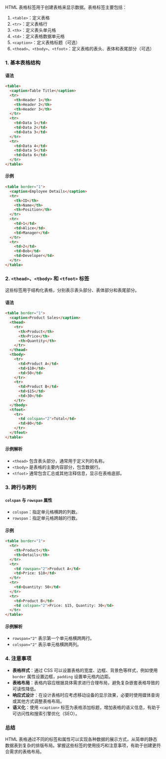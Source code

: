 HTML 表格标签用于创建表格来显示数据。表格标签主要包括：

1. `<table>`：定义表格
2. `<tr>`：定义表格行
3. `<th>`：定义表头单元格
4. `<td>`：定义表格数据单元格
5. `<caption>`：定义表格标题（可选）
6. `<thead>`、`<tbody>`、`<tfoot>`：定义表格的表头、表体和表尾部分（可选）

### 1. 基本表格结构

#### 语法
```html
<table>
  <caption>Table Title</caption>
  <tr>
    <th>Header 1</th>
    <th>Header 2</th>
    <th>Header 3</th>
  </tr>
  <tr>
    <td>Data 1</td>
    <td>Data 2</td>
    <td>Data 3</td>
  </tr>
  <tr>
    <td>Data 4</td>
    <td>Data 5</td>
    <td>Data 6</td>
  </tr>
</table>
```

#### 示例
```html
<table border="1">
  <caption>Employee Details</caption>
  <tr>
    <th>ID</th>
    <th>Name</th>
    <th>Position</th>
  </tr>
  <tr>
    <td>1</td>
    <td>Alice</td>
    <td>Manager</td>
  </tr>
  <tr>
    <td>2</td>
    <td>Bob</td>
    <td>Developer</td>
  </tr>
</table>
```

### 2. `<thead>`、`<tbody>` 和 `<tfoot>` 标签

这些标签用于结构化表格，分别表示表头部分、表体部分和表尾部分。

#### 语法
```html
<table border="1">
  <caption>Product Sales</caption>
  <thead>
    <tr>
      <th>Product</th>
      <th>Price</th>
      <th>Quantity</th>
    </tr>
  </thead>
  <tbody>
    <tr>
      <td>Product A</td>
      <td>$10</td>
      <td>50</td>
    </tr>
    <tr>
      <td>Product B</td>
      <td>$15</td>
      <td>30</td>
    </tr>
  </tbody>
  <tfoot>
    <tr>
      <td colspan="2">Total</td>
      <td>80</td>
    </tr>
  </tfoot>
</table>
```

#### 示例解析
- `<thead>` 包含表头部分，通常用于定义列的名称。
- `<tbody>` 是表格的主要内容部分，包含数据行。
- `<tfoot>` 通常包含汇总或其他注释信息，显示在表格底部。

### 3. 跨行与跨列

#### `colspan` 与 `rowspan` 属性
- `colspan`：指定单元格横跨的列数。
- `rowspan`：指定单元格跨越的行数。

#### 示例
```html
<table border="1">
  <tr>
    <th>Product</th>
    <th>Details</th>
  </tr>
  <tr>
    <td rowspan="2">Product A</td>
    <td>Price: $10</td>
  </tr>
  <tr>
    <td>Quantity: 50</td>
  </tr>
  <tr>
    <td>Product B</td>
    <td colspan="2">Price: $15, Quantity: 30</td>
  </tr>
</table>
```

#### 示例解析
- `rowspan="2"` 表示第一个单元格横跨两行。
- `colspan="2"` 表示单元格横跨两列。

### 4. 注意事项

- **表格样式**：通过 CSS 可以设置表格的宽度、边框、背景色等样式，例如使用 `border` 属性设置边框，`padding` 设置单元格内边距。
- **表格布局**：表格内容应根据具体需求进行合理布局，避免复杂嵌套表格导致的可读性降低。
- **响应式设计**：在设计表格时应考虑移动设备的显示效果，必要时使用媒体查询或其他方式调整表格布局。
- **语义化**：使用 `<caption>` 标签为表格添加标题，增加表格的语义信息，有助于可访问性和搜索引擎优化（SEO）。

### 总结

HTML 表格通过不同的标签和属性可以实现各种数据的展示方式，从简单的静态数据表到复杂的排版布局。掌握这些标签的使用技巧和注意事项，有助于创建更符合需求的表格布局。
